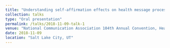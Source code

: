 ```yaml
---
title: "Understanding self-affirmation effects on health message processing: The role of self-esteem"
collection: talks
type: "Oral presentation"
permalink: /talks/2018-11-09-talk-1
venue: "National Communication Association 104th Annual Convention, Health Communication Division"
date: 2018-11-09
location: "Salt Lake City, UT"
--- 
```

